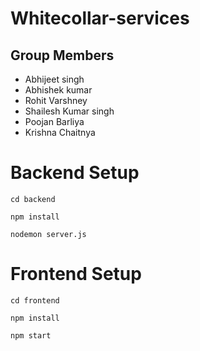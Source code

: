 # Whitecollar-services
## Group Members
- Abhijeet singh
- Abhishek kumar 
- Rohit Varshney
- Shailesh Kumar singh
- Poojan Barliya 
- Krishna Chaitnya


# Backend Setup 
`cd backend` 

`npm install`

`nodemon server.js`

# Frontend Setup 

`cd frontend`

`npm install`

`npm start`
